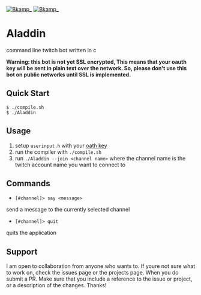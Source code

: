 [![Bkamp_](https://img.shields.io/badge/twitch.tv-bkamp_-purple?logo=twitch&style=for-the-badge)](https://www.twitch.tv/bkamp_)
[![Bkamp_](https://img.shields.io/github/issues-raw/SamBkamp/Aladdin/good%20first%20issue?style=flat-square)](https://github.com/SamBkamp/Aladdin/issues?utf8=%E2%9C%93&q=is%3Aissue+is%3Aopen+label%3A%22good+first+issue%22)

# **Aladdin**

command line twitch bot written in c

**Warning: this bot is not yet SSL encrypted, This means that your oauth key will be sent in plain text over the network. So, please don't use this bot on public networks until SSL is implemented.**

## Quick Start
```
$ ./compile.sh
$ ./Aladdin
```
## Usage
1. setup `userinput.h` with your [oath key](https://twitchapps.com/tmi/)
2. run the compiler with `./compile.sh`
3. run `./Aladdin --join <channel name>` where the channel name is the twitch account name you want to connect to

## Commands
- `[#channel]> say <message>`

send a message to the currently selected channel
- `[#channel]> quit`

quits the application


## Support

I am open to collaboration from anyone who wants to. If youre not sure what to work on, check the issues page or the projects page. When you do submit a PR. Make sure that you include a reference to the issue or project, or a description of the changes. Thanks!
